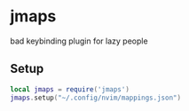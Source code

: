 # jmaps
bad keybinding plugin for lazy people

## Setup
```lua
local jmaps = require('jmaps')
jmaps.setup("~/.config/nvim/mappings.json")
```
